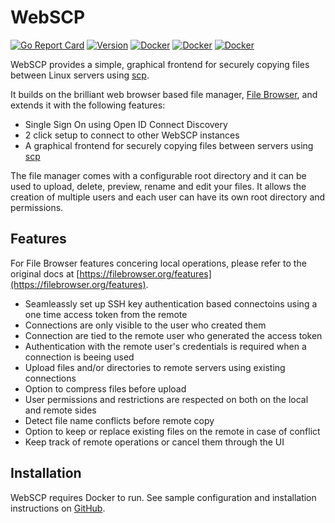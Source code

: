 # WebSCP

[![Go Report Card](https://goreportcard.com/badge/github.com/marekful/webscp?style=flat-square)](https://goreportcard.com/report/github.com/filebrowser/filebrowser) [![Version](https://img.shields.io/github/v/release/marekful/webscp?display_name=tag&include_prereleases)](https://github.com/marekful/webscp/releases/latest) [![Docker](https://img.shields.io/docker/v/marekful/webscp-files/rc-beta-3?label=files)](https://hub.docker.com/r/marekful/webscp-files/tags) [![Docker](https://img.shields.io/docker/v/marekful/webscp-agent/rc-beta-3-alpine?label=agent)](https://hub.docker.com/r/marekful/webscp-agent/tags) [![Docker](https://img.shields.io/docker/v/marekful/webscp-agent/rc-beta-3-debian?label=agent)](https://hub.docker.com/r/marekful/webscp-agent/tags)

WebSCP provides a simple, graphical frontend for securely copying files between Linux servers using [scp](https://linux.die.net/man/1/scp).

It builds on the brilliant web browser based file manager, [File Browser](https://github.com/filebrowser/filebrowser), and extends it with the following features:

* Single Sign On using Open ID Connect Discovery
* 2 click setup to connect to other WebSCP instances
* A graphical frontend for securely copying files between servers using [scp](https://linux.die.net/man/1/scp)

The file manager comes with a configurable root directory and it can be used to upload, delete, preview, rename and edit your files. It allows the creation of multiple users and each user can have its own root directory and permissions.

## Features

For File Browser features concering local operations, please refer to the original docs at [https://filebrowser.org/features](https://filebrowser.org/features).

* Seamleassly set up SSH key authentication based connectoins using a one time access token from the remote
* Connections are only visible to the user who created them
* Connection are tied to the remote user who generated the access token
* Authentication with the remote user's credentials is required when a connection is beeing used
* Upload files and/or directories to remote servers using existing connections
* Option to compress files before upload
* User permissions and restrictions are respected on both on the local and remote sides
* Detect file name conflicts before remote copy
* Option to keep or replace existing files on the remote in case of conflict
* Keep track of remote operations or cancel them through the UI

## Installation

WebSCP requires Docker to run. See sample configuration and installation instructions on [GitHub](https://github.com/marekful/webscp/tree/master/agent/install).
